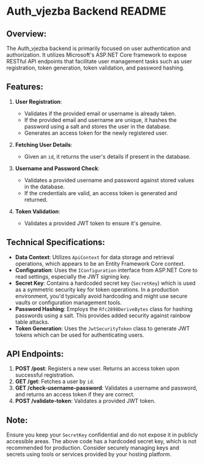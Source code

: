 # Auth_vjezba Backend README

## Overview:
The Auth_vjezba backend is primarily focused on user authentication and authorization. It utilizes Microsoft's ASP.NET Core framework to expose RESTful API endpoints that facilitate user management tasks such as user registration, token generation, token validation, and password hashing.

## Features:

1. **User Registration**:
    - Validates if the provided email or username is already taken.
    - If the provided email and username are unique, it hashes the password using a salt and stores the user in the database.
    - Generates an access token for the newly registered user.

2. **Fetching User Details**:
    - Given an `id`, it returns the user's details if present in the database.

3. **Username and Password Check**:
    - Validates a provided username and password against stored values in the database.
    - If the credentials are valid, an access token is generated and returned.

4. **Token Validation**:
    - Validates a provided JWT token to ensure it's genuine.

## Technical Specifications:

- **Data Context**: Utilizes `ApiContext` for data storage and retrieval operations, which appears to be an Entity Framework Core context.
- **Configuration**: Uses the `IConfiguration` interface from ASP.NET Core to read settings, especially the JWT signing key.
- **Secret Key**: Contains a hardcoded secret key (`SecretKey`) which is used as a symmetric security key for token operations. In a production environment, you'd typically avoid hardcoding and might use secure vaults or configuration management tools.
- **Password Hashing**: Employs the `Rfc2898DeriveBytes` class for hashing passwords using a salt. This provides added security against rainbow table attacks.
- **Token Generation**: Uses the `JwtSecurityToken` class to generate JWT tokens which can be used for authenticating users.

## API Endpoints:

1. **POST /post**: Registers a new user. Returns an access token upon successful registration.
2. **GET /get**: Fetches a user by `id`.
3. **GET /check-username-password**: Validates a username and password, and returns an access token if they are correct.
4. **POST /validate-token**: Validates a provided JWT token.


## Note:
Ensure you keep your `SecretKey` confidential and do not expose it in publicly accessible areas. The above code has a hardcoded secret key, which is not recommended for production. Consider securely managing keys and secrets using tools or services provided by your hosting platform. 
